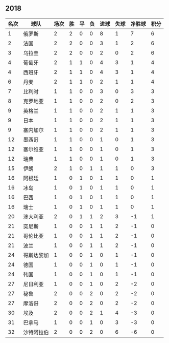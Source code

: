 ## 2018

|名次|球队|场次|胜|平|负|进球|失球|净胜球|积分|
|---|---|---|---|---|---|---|---|---|---|
|1|俄罗斯|2|2|0|0|8|1|7|6|
|2|法国|2|2|0|0|3|1|2|6|
|3|乌拉圭|2|2|0|0|2|0|2|6|
|4|葡萄牙|2|1|1|0|4|3|1|4|
|4|西班牙|2|1|1|0|4|3|1|4|
|6|丹麦|2|1|1|0|2|1|1|4|
|7|比利时|1|1|0|0|3|0|3|3|
|8|克罗地亚|1|1|0|0|2|0|2|3|
|9|英格兰|1|1|0|0|2|1|1|3|
|9|日本|1|1|0|0|2|1|1|3|
|9|塞内加尔|1|1|0|0|2|1|1|3|
|12|墨西哥|1|1|0|0|1|0|1|3|
|12|塞尔维亚|1|1|0|0|1|0|1|3|
|12|瑞典|1|1|0|0|1|0|1|3|
|15|伊朗|2|1|0|1|1|1|0|3|
|16|阿根廷|1|0|1|0|1|1|0|1|
|16|冰岛|1|0|1|0|1|1|0|1|
|16|巴西|1|0|1|0|1|1|0|1|
|16|瑞士|1|0|1|0|1|1|0|1|
|20|澳大利亚|2|0|1|1|2|3|-1|1|
|21|突尼斯|1|0|0|1|1|2|-1|0|
|21|哥伦比亚|1|0|0|1|1|2|-1|0|
|21|波兰|1|0|0|1|1|2|-1|0|
|24|哥斯达黎加|1|0|0|1|0|1|-1|0|
|24|德国|1|0|0|1|0|1|-1|0|
|24|韩国|1|0|0|1|0|1|-1|0|
|27|尼日利亚|1|0|0|1|0|2|-2|0|
|27|秘鲁|2|0|0|2|0|2|-2|0|
|27|摩洛哥|2|0|0|2|0|2|-2|0|
|30|埃及|2|0|0|2|1|4|-3|0|
|31|巴拿马|1|0|0|1|0|3|-3|0|
|32|沙特阿拉伯|2|0|0|2|0|6|-6|0|

